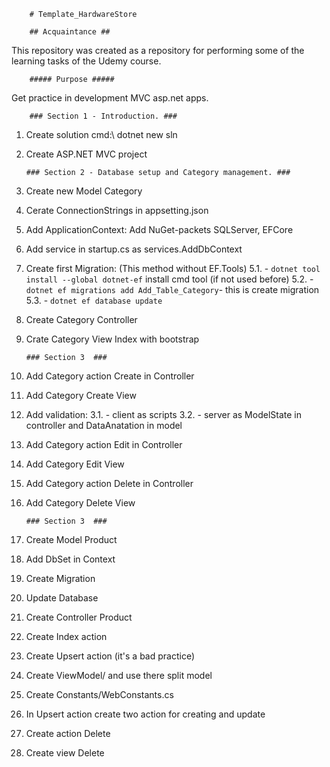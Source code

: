 		# Template_HardwareStore

		## Acquaintance ##
This repository was created as a repository for performing some of the learning tasks of the Udemy course.

		##### Purpose #####
Get practice in development MVC asp.net apps.

		### Section 1 - Introduction. ###
1.	Create solution cmd:\ dotnet new sln
2.	Create ASP.NET MVC project

		### Section 2 - Database setup and Category management. ###

1.	Create new Model Category
2.	Cerate ConnectionStrings in appsetting.json
3.	Add ApplicationContext: Add NuGet-packets SQLServer, EFCore
4.	Add service in startup.cs as services.AddDbContext
5.	Create first Migration: (This method without EF.Tools)
5.1.		- `dotnet tool install --global dotnet-ef` install cmd tool (if not used before)
5.2.		- `dotnet ef migrations add Add_Table_Category`- this is create migration
5.3.		- `dotnet ef database update`
6.	Create Category Controller
7.	Crate Category View Index with bootstrap

		### Section 3  ###

1.	Add Category action Create in Controller
2.	Add Category Create View
3.	Add validation:
3.1.		- client as scripts
3.2. 		- server as ModelState in controller and DataAnatation in model
4.	Add Category action Edit in Controller
5.	Add Category Edit View
6.	Add Category action Delete in Controller
7.	Add Category Delete View
	
		### Section 3  ###

1.	Create Model Product
2.	Add DbSet in Context
3.	Create Migration
4.	Update Database
5.	Create Controller Product
6.	Create Index action
7. 	Create Upsert action (it's a bad practice)
8.	Create ViewModel/ and use there split model
9.  Create Constants/WebConstants.cs
10.	In Upsert action create two action for creating and update
11.	Create action Delete
12. Create view Delete


		